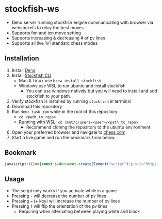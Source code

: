 # stockfish-ws
- Deno server running stockfish engine communicating with browser via websockets to relay the best moves
- Supports fen and tcn move setting
- Supports increasing & decreasing # of pv lines
- Supports all live 1v1 standard chess modes

## Installation
1. Install [Deno](https://deno.land/manual@v1.30.2/getting_started/installation)
2. Install [Stockfish CLI](https://stockfishchess.org/download/)
    - Mac & Linux use `brew install stockfish`
    - Windows use WSL to run ubuntu and install stockfish
        - You can use windows natively but you will need to install and add stockfish to your path
3. Verify stockfish is installed by running `stockfish` in terminal
4. Download this repository
5. Run `deno task run` while in the root of this repository
    - `cd <path_to_repo>`
    - Running with WSL: `cd /mnt/c/users/<user>/<path_to_repo>`
        - Recommend cloning the repository to the ubuntu environment
6. Open your preferred browser and navigate to [chess.com](https://www.chess.com/)
7. Start a live game and run the bookmark from below

## Bookmark
```js
javascript:(()=>{const s=document.createElement("script");s.src="https://undercovergoose.github.io/stockfish-ws/bookmark.js";document.body.appendChild(s)})();void 0
```

## Usage
- The script only works if you activate while in a game
- Pressing `-` will decrease the number of pv lines
- Pressing `=` (+ key) will increase the number of pv lines
- Pressing `f` will flip the orientation of the pv lines
    - Requiring when alternating between playing white and black